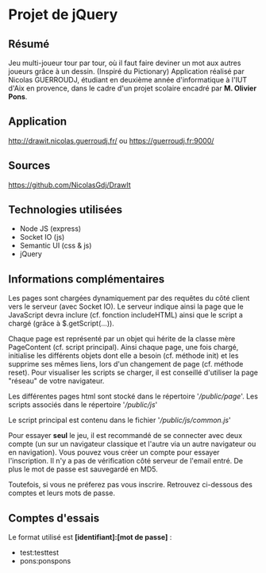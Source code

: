# Projet de jQuery

## Résumé
Jeu multi-joueur tour par tour,  où il faut faire deviner un mot aux autres joueurs grâce à un dessin. (Inspiré du Pictionary)
Application réalisé par Nicolas GUERROUDJ, étudiant en deuxième année d'informatique à l'IUT d'Aix en provence, dans le cadre d'un projet scolaire encadré par **M. Olivier Pons**.

## Application
http://drawit.nicolas.guerroudj.fr/
ou
https://guerroudj.fr:9000/

## Sources
https://github.com/NicolasGdj/DrawIt

## Technologies utilisées
* Node JS (express)
* Socket IO (js)
* Semantic UI (css & js)
* jQuery
 
## Informations complémentaires
Les pages sont chargées dynamiquement par des requêtes du côté client vers le serveur (avec Socket IO). Le serveur indique ainsi la page que le JavaScript devra inclure (cf. fonction includeHTML) ainsi que le script a chargé (grâce à $.getScript(...)).

Chaque page est représenté par un objet qui hérite de la classe mère PageContent (cf. script principal). Ainsi chaque page, une fois chargé, initialise les différents objets dont elle a besoin (cf. méthode init) et les supprime ses mêmes liens, lors d'un changement de page (cf. méthode reset). Pour visualiser les scripts se charger, il est conseillé d'utiliser la page "réseau" de votre navigateur.

Les différentes pages html sont stocké dans le répertoire '*/public/page*'. Les scripts associés dans le répertoire '*/public/js*'

Le script principal est contenu dans le fichier '*/public/js/common.js*'

Pour essayer **seul** le jeu, il est recommandé de se connecter avec deux compte (un sur un navigateur classique et l'autre via un autre navigateur ou en navigation).
Vous pouvez vous créer un compte pour essayer l'inscription. Il n'y a pas de vérification côté serveur de l'email entré. De plus le mot de passe est sauvegardé en MD5.

Toutefois, si vous ne préferez pas vous inscrire. Retrouvez ci-dessous des comptes et leurs mots de passe.

## Comptes d'essais
Le format utilisé est **[identifiant]:[mot de passe]** :
* test:testtest
* pons:ponspons

